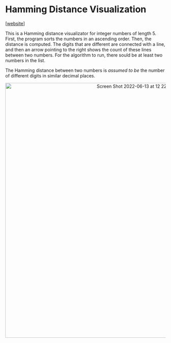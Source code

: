 # Hamming Distance Visualization

[[website](nomomon.github.io/hamming-distance)]

This is a Hamming distance visualizator for integer numbers of length 5. First, the program sorts the numbers in an ascending order. Then, the  distance is computed. The digits that are different are connected with a line, and then an arrow pointing to the right shows the count of these lines between two numbers. For the algorithm to run, there sould be at least two numbers in the list.

The Hamming distance between two numbers is _assumed to be_ the number of different digits in similar decimal places.

<p align='center'>
  <img width="800" alt="Screen Shot 2022-06-13 at 12 22 09" src="https://user-images.githubusercontent.com/56600275/173333440-00575e3c-32bb-4f4b-94dc-03f07749f770.png">
</p>
